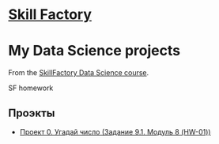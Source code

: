 # [Skill Factory](https://skillfactory.ru)

# My Data Science projects

From the [SkillFactory Data Science course](https://skillfactory.ru/data-scientist-pro).

SF homework

## Проэкты

* [Проект 0. Угадай число  (Задание 9.1. Модуль 8 (HW-01))](https://github.com/valah75/sf_data_science/tree/main/project_0)

